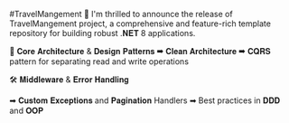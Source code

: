 #TravelMangement 
🚀 I'm thrilled to announce the release of TravelMangement project, a comprehensive and feature-rich template repository for building robust .𝐍𝐄𝐓 8 applications.

🔧 𝐂𝐨𝐫𝐞 𝐀𝐫𝐜𝐡𝐢𝐭𝐞𝐜𝐭𝐮𝐫𝐞 & 𝐃𝐞𝐬𝐢𝐠𝐧 𝐏𝐚𝐭𝐭𝐞𝐫𝐧𝐬
➡ 𝐂𝐥𝐞𝐚𝐧 𝐀𝐫𝐜𝐡𝐢𝐭𝐞𝐜𝐭𝐮𝐫𝐞
➡ 𝐂𝐐𝐑𝐒 pattern for separating read and write operations

🛠️ 𝐌𝐢𝐝𝐝𝐥𝐞𝐰𝐚𝐫𝐞 & 𝐄𝐫𝐫𝐨𝐫 𝐇𝐚𝐧𝐝𝐥𝐢𝐧𝐠

➡ 𝐂𝐮𝐬𝐭𝐨𝐦 𝐄𝐱𝐜𝐞𝐩𝐭𝐢𝐨𝐧𝐬 and 𝐏𝐚𝐠𝐢𝐧𝐚𝐭𝐢𝐨𝐧 Handlers
➡ Best practices in 𝐃𝐃𝐃 and 𝐎𝐎𝐏
